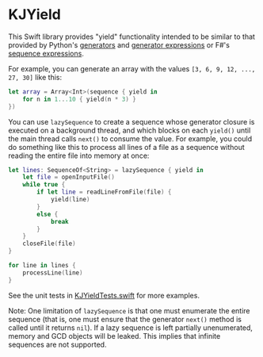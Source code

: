 KJYield
=======

This Swift library provides "yield" functionality intended to be similar to that provided by Python's [generators](http://legacy.python.org/dev/peps/pep-0255/) and [generator expressions](http://legacy.python.org/dev/peps/pep-0289/) or F#'s [sequence expressions](http://msdn.microsoft.com/en-us/library/dd233209.aspx).


For example, you can generate an array with the values `[3, 6, 9, 12, ..., 27, 30]` like this:

```swift
let array = Array<Int>(sequence { yield in
    for n in 1...10 { yield(n * 3) }
})
```

You can use `lazySequence` to create a sequence whose generator closure is executed on a background thread, and which blocks on each `yield()` until the main thread calls `next()` to consume the value.  For example, you could do something like this to process all lines of a file as a sequence without reading the entire file into memory at once:

```swift
let lines: SequenceOf<String> = lazySequence { yield in
    let file = openInputFile()
    while true {
        if let line = readLineFromFile(file) {
            yield(line)
        }
        else {
            break
        }
    }
    closeFile(file)
}

for line in lines {
    processLine(line)
}
```

See the unit tests in [KJYieldTests.swift](https://github.com/kristopherjohnson/KJYield/blob/master/KJYieldTests/KJYieldTests.swift) for more examples.

Note: One limitation of `lazySequence` is that one must enumerate the entire sequence (that is, one must ensure that the generator `next()` method is called until it returns `nil`). If a lazy sequence is left partially unenumerated, memory and GCD objects will be leaked. This implies that infinite sequences are not supported.
